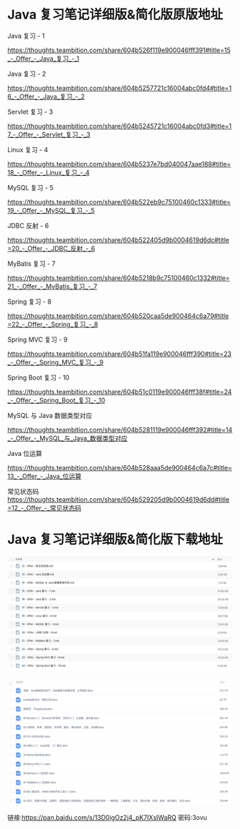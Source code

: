 # Java 复习笔记详细版&简化版原版地址

Java 复习 - 1

https://thoughts.teambition.com/share/604b526f119e900046fff391#title=15_-_Offer_-_Java_复习_-_1

Java 复习 - 2

https://thoughts.teambition.com/share/604b5257721c16004abc0fd4#title=16_-_Offer_-_Java_复习_-_2

Servlet 复习 - 3

https://thoughts.teambition.com/share/604b5245721c16004abc0fd3#title=17_-_Offer_-_Servlet_复习_-_3

Linux 复习 - 4

https://thoughts.teambition.com/share/604b5237e7bd040047aae188#title=18_-_Offer_-_Linux_复习_-_4

MySQL 复习 - 5

https://thoughts.teambition.com/share/604b522eb9c75100460c1333#title=19_-_Offer_-_MySQL_复习_-_5

JDBC 反射 - 6

https://thoughts.teambition.com/share/604b522405d9b0004619d6dc#title=20_-_Offer_-_JDBC_反射_-_6

MyBatis 复习 - 7

https://thoughts.teambition.com/share/604b5218b9c75100460c1332#title=21_-_Offer_-_MyBatis_复习_-_7

Spring 复习 - 8

https://thoughts.teambition.com/share/604b520caa5de900464c6a79#title=22_-_Offer_-_Spring_复习_-_8

Spring MVC 复习 - 9

https://thoughts.teambition.com/share/604b51fa119e900046fff390#title=23_-_Offer_-_Spring_MVC_复习_-_9

Spring Boot 复习 - 10

https://thoughts.teambition.com/share/604b51c0119e900046fff38f#title=24_-_Offer_-_Spring_Boot_复习_-_10

MySQL 与 Java 数据类型对应

https://thoughts.teambition.com/share/604b5281119e900046fff392#title=14_-_Offer_-_MySQL_与_Java_数据类型对应

Java 位运算

https://thoughts.teambition.com/share/604b528aaa5de900464c6a7c#title=13_-_Offer_-_Java_位运算

常见状态码
https://thoughts.teambition.com/share/604b529205d9b0004619d6dd#title=12_-_Offer_-_常见状态码


# Java 复习笔记详细版&简化版下载地址

![image](https://github.com/OSrcD/java-for-linux/blob/master/image/Java复习笔记简化版.jpg)

![image](https://github.com/OSrcD/java-for-linux/blob/master/image/Java复习笔记详细版.png)

链接:https://pan.baidu.com/s/13D0igOz2j4_pK7IXsIWaRQ  密码:3ovu